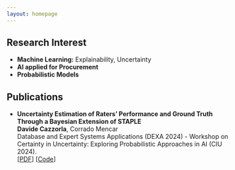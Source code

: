 ```yaml
---
layout: homepage
---
```


## Research Interest

- **Machine Learning:** Explainability, Uncertainty
- **AI applied for Procurement**
- **Probabilistic Models**

<!---
## News

- **[]
- **[June 2024]** I presented my work to Algorithms’ Impact on Artificial Intelligence in Univeristy of Bari Aldo Moro.
- **[Feb 2020]** We will host the [ACM Multimedia Asia 2020](https://mmasia2020.org/) conference in Singapore!
- **[Sep 2019]** Our paper about few-shot learning is accepted to [NeurIPS 2019](https://nips.cc/Conferences/2019).
- **[Mar 2019]** Our paper about few-shot learning is accepted to [CVPR 2019](http://cvpr2019.thecvf.com/).
-->

## Publications

- **Uncertainty Estimation of Raters’ Performance and Ground Truth Through a Bayesian Extension of STAPLE**
  <br>
  **Davide Cazzorla**, Corrado Mencar
  <br>
  Database and Expert Systems Applications (DEXA 2024) - Workshop on Certainty in Uncertainty: Exploring Probabilistic Approaches in AI (CIU 2024).
  <br>
  [[PDF](https://link.springer.com/chapter/10.1007/978-3-031-68302-2_8)] [[Code](https://github.com/davideC00/Bayesian-STAPLE)] <!--- <strong><i style="color:#e74d3c">Oral Presentation</i></strong> -->

<!---
## Recent Talks

- **Learning to Self-Train for Semi-Supervised Few-Shot Classification**
  <br>
  NeurIPS Official Meetups
  <br>
  Beijing, China, December 2019 [[Slides](https://people.mpi-inf.mpg.de/~yaliu/files/learning-to-self-train-slides.pdf)]

- **Multi-Class Incremental Learning**
  <br>
  School of Computer Science and Engineering, Nanyang Technological University
  <br>
  Singapore, July 2019 [[Slides](https://people.mpi-inf.mpg.de/~yaliu/files/multi-class-incremental-learning.pdf)]

- **Meta-Transfer Learning for Few-Shot Learning**
  <br>
  School of Computing, National University of Singapore
  <br>
  Singapore, April 2019 [[Slides](https://people.mpi-inf.mpg.de/~yaliu/files/meta-transfer-learning-slides.pdf)]
-->

<!---
## Services

- Co-organizer: [ACM MM Asia 2020](https://mmasia2020.org/).
- Conference Reviewers: [NeurIPS 2020](https://neurips.cc/Conferences/2020), and [CVPR 2020](http://cvpr2020.thecvf.com/).
- Journal Reviewers: [T-PAMI](https://ieeexplore.ieee.org/xpl/RecentIssue.jsp?punumber=34), and [IJCV](https://www.springer.com/journal/11263).
-->
